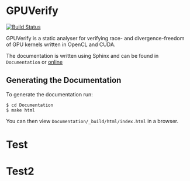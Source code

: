 # GPUVerify

[![Build Status](https://travis-ci.org/mc-imperial/gpuverify.svg?branch=master)](https://travis-ci.org/mc-imperial/gpuverify)

GPUVerify is a static analyser for verifying race- and divergence-freedom of
GPU kernels written in OpenCL and CUDA.

The documentation is written using Sphinx and can be found in
```Documentation``` or
[online](http://multicore.doc.ic.ac.uk/tools/GPUVerify/docs/)

## Generating the Documentation

To generate the documentation run:
```
$ cd Documentation
$ make html
```
You can then view ```Documentation/_build/html/index.html``` in a browser.

# Test
# Test2
